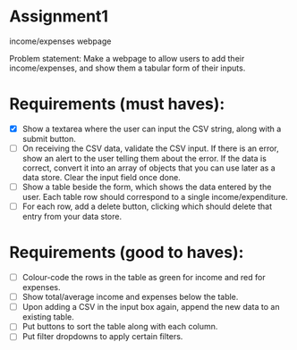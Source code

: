 # Assignment1
income/expenses webpage

Problem statement: Make a webpage to allow users to add their income/expenses, and show them a tabular form of their inputs.
# Requirements (must haves):
- [x] Show a textarea where the user can input the CSV string, along with a submit button.
- [ ] On receiving the CSV data, validate the CSV input. If there is an error, show an alert to the user telling them about the error. If the data is correct, convert it into an array of objects that you can use later as a data store. Clear the input field once done.
- [ ] Show a table beside the form, which shows the data entered by the user. Each table row should correspond to a single income/expenditure.
- [ ] For each row, add a delete button, clicking which should delete that entry from your data store.
# Requirements (good to haves):
- [ ] Colour-code the rows in the table as green for income and red for expenses.
- [ ] Show total/average income and expenses below the table.
- [ ] Upon adding a CSV in the input box again, append the new data to an existing table.
- [ ] Put buttons to sort the table along with each column.
- [ ] Put filter dropdowns to apply certain filters.
